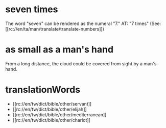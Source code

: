 # seven times

The word "seven" can be rendered as the numeral "7." AT: "7 times" (See: [[rc://en/ta/man/translate/translate-numbers]])

# as small as a man's hand

From a long distance, the cloud could be covered from sight by a man's hand.

# translationWords

* [[rc://en/tw/dict/bible/other/servant]]
* [[rc://en/tw/dict/bible/other/elijah]]
* [[rc://en/tw/dict/bible/other/mediterranean]]
* [[rc://en/tw/dict/bible/other/chariot]]